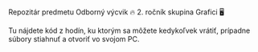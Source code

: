Repozitár predmetu Odborný výcvik 🔥
2. ročník
skupina Grafici 🖥️

Tu nájdete kód z hodín, ku ktorým sa môžete kedykoľvek vrátiť, prípadne súbory stiahnuť a otvoriť vo svojom PC.
